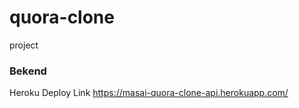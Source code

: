 # quora-clone
project

### Bekend 
Heroku Deploy Link  https://masai-quora-clone-api.herokuapp.com/

